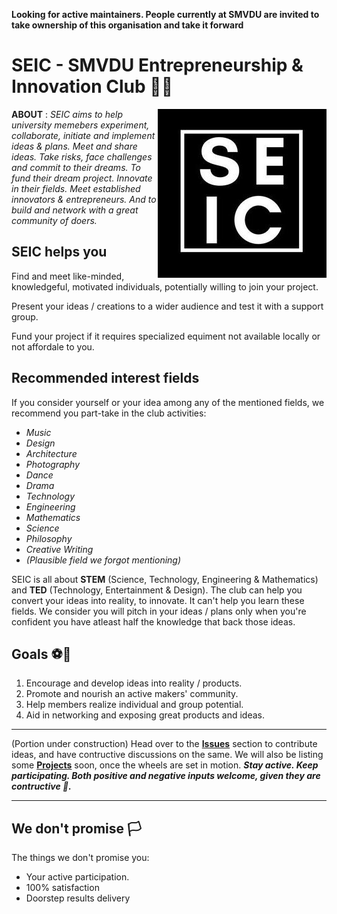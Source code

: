 **Looking for active maintainers. People currently at SMVDU are invited to take ownership of this organisation and take it forward**

# SEIC - SMVDU Entrepreneurship & Innovation Club 🚀✨

<img align="right"
     title="SEIC logo" src="./logo.jpg">
     
**ABOUT** : 
_SEIC aims to help university memebers experiment, collaborate, initiate and implement ideas & plans. Meet and share ideas. Take risks, face challenges and commit to their dreams. To fund their dream project. Innovate in their fields. Meet established innovators & entrepreneurs. And to build and network with a great community of doers._

## SEIC helps you

Find and meet like-minded, knowledgeful, motivated individuals, potentially willing to join your project.

Present your ideas / creations to a wider audience and test it with a support group.

Fund your project if it requires specialized equiment not available locally or not affordale to you.

## Recommended interest fields
If you consider yourself or your idea among any of the mentioned fields, we recommend you part-take in the club activities:
+ *Music*
+ *Design*
+ *Architecture*
+ *Photography*
+ *Dance*
+ *Drama*
+ *Technology*
+ *Engineering*
+ *Mathematics*
+ *Science*
+ *Philosophy*
+ *Creative Writing*
+ *(Plausible field we forgot mentioning)*

SEIC is all about **STEM** (Science, Technology, Engineering & Mathematics) and **TED** (Technology, Entertainment & Design). The club can help you convert your ideas into reality, to innovate. It can't help you learn these fields. We consider you will pitch in your ideas / plans only when you're confident you have atleast half the knowledge that back those ideas.

## Goals ⚽🥅
1. Encourage and develop ideas into reality / products.
2. Promote and nourish an active makers' community.
3. Help members realize individual and group potential.
4. Aid in networking and exposing great products and ideas. 

---
(Portion under construction) Head over to the [**Issues**](https://github.com/Entrepreneurship-and-Innovation-Club/SEIC/issues) section to contribute ideas, and have contructive discussions on the same. We will also be listing some [**Projects**](https://github.com/Entrepreneurship-and-Innovation-Club/SEIC/projects) soon, once the wheels are set in motion. _**Stay active. Keep participating. Both positive and negative inputs welcome, given they are contructive 🤗.**_

---

## We don't promise 🏳️
The things we don't promise you:
+ Your active participation.
+ 100% satisfaction
+ Doorstep results delivery
